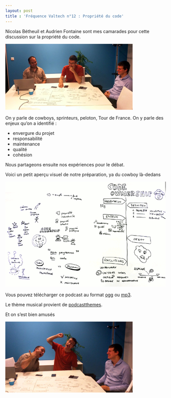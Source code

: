```yaml
---
layout: post
title : 'Fréquence Valtech n°12 : Propriété du code'
---
```

Nicolas Bétheuil et Audrien Fontaine sont mes camarades pour cette discussion sur la propriété du code.

![Fréquence Valtech n°12 : Code Ownership : Serious](/a/frequence-valtech-12-code-ownership-serious.jpg)

On y parle de cowboys, sprinteurs, peloton, Tour de France. On y parle des enjeux qu’on a identifié :
* envergure du projet
* responsabilité
* maintenance
* qualité
* cohésion

Nous partageons ensuite nos expériences pour le débat.

Voici un petit aperçu visuel de notre préparation, ya du cowboy là-dedans

![code ownership](/a/code-ownership.gif)

Vous pouvez télécharger ce podcast au format [ogg](/a/frequence-valtech-12-code-ownership.ogg) ou [mp3](/a/frequence-valtech-12-code-ownership.mp3).

Le thème musical provient de [podcastthemes](http://podcastthemes.com).

Et on s’est bien amusés

![Fréquence Valtech n°12 : Code Ownership : not so serious](/a/frequence-valtech-12-code-ownership-not-so-serious.jpg)
